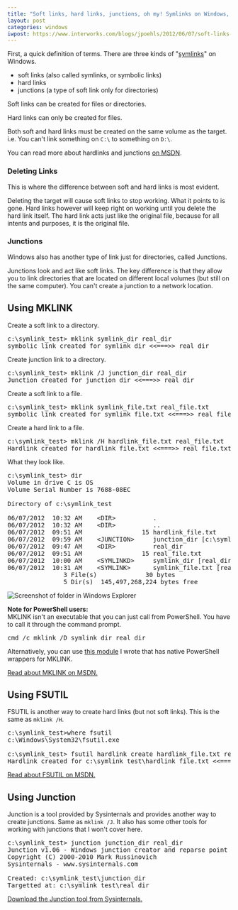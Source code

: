 ```yaml
---
title: "Soft links, hard links, junctions, oh my! Symlinks on Windows, a how-to."
layout: post
categories: windows
iwpost: https://www.interworks.com/blogs/jpoehls/2012/06/07/soft-links-hard-links-junctions-oh-my-symlinks-windows-how
---
```


First, a quick definition of terms. There are three kinds of "[symlinks](https://en.wikipedia.org/wiki/Symbolic_link)" on Windows.

* soft links (also called symlinks, or symbolic links)
* hard links
* junctions (a type of soft link only for directories)

Soft links can be created for files or directories.

Hard links can only be created for files.

Both soft and hard links must be created on the same volume as the target. i.e. You can't link something on `C:\` to something on `D:\`.

You can read more about hardlinks and junctions [on MSDN][4].

### Deleting Links

This is where the difference between soft and hard links is most evident.

Deleting the target will cause soft links to stop working. What it points to is gone. Hard links however will keep right on working until you delete the hard link itself. The hard link acts just like the original file, because for all intents and purposes, it is the original file.

### Junctions

Windows also has another type of link just for directories, called Junctions.

Junctions look and act like soft links. The key difference is that they allow you to link directories that are located on different local volumes (but still on the same computer). You can't create a junction to a network location.

## Using MKLINK

Create a soft link to a directory.

<pre>
c:\symlink_test&gt; mklink symlink_dir real_dir
symbolic link created for symlink_dir &lt;&lt;===&gt;&gt; real_dir
</pre>

Create junction link to a directory.

<pre>
c:\symlink_test&gt; mklink /J junction_dir real_dir
Junction created for junction_dir &lt;&lt;===&gt;&gt; real_dir
</pre>

Create a soft link to a file.

<pre>
c:\symlink_test&gt; mklink symlink_file.txt real_file.txt
symbolic link created for symlink_file.txt &lt;&lt;===&gt;&gt; real_file.txt
</pre>

Create a hard link to a file.

<pre>
c:\symlink_test&gt; mklink /H hardlink_file.txt real_file.txt
Hardlink created for hardlink_file.txt &lt;&lt;===&gt;&gt; real_file.txt
</pre>

What they look like.

<pre>
c:\symlink_test&gt; dir
Volume in drive C is OS
Volume Serial Number is 7688-08EC

Directory of c:\symlink_test

06/07/2012  10:32 AM    &lt;DIR&gt;          .
06/07/2012  10:32 AM    &lt;DIR&gt;          ..
06/07/2012  09:51 AM                15 hardlink_file.txt
06/07/2012  09:59 AM    &lt;JUNCTION&gt;     junction_dir [c:\symlink_test\real_dir]
06/07/2012  09:47 AM    &lt;DIR&gt;          real_dir
06/07/2012  09:51 AM                15 real_file.txt
06/07/2012  10:00 AM    &lt;SYMLINKD&gt;     symlink_dir [real_dir]
06/07/2012  10:31 AM    &lt;SYMLINK&gt;      symlink_file.txt [real_file.txt]
               3 File(s)             30 bytes
               5 Dir(s)  145,497,268,224 bytes free
</pre>

![Screenshot of folder in Windows Explorer]({{site.url}}/assets/forposts/mklink/explorer-screenshot.png "Screenshot of folder in Windows Explorer")

**Note for PowerShell users:**  
MKLINK isn't an executable that you can just call from PowerShell. You have to call it through the command prompt.

<pre>
cmd /c mklink /D symlink_dir real_dir
</pre>

Alternatively, you can use [this module](https://gist.github.com/2891103) I wrote that has native PowerShell wrappers for MKLINK.
   
[Read about MKLINK on MSDN.][1]

## Using FSUTIL

FSUTIL is another way to create hard links (but not soft links). This is the same as `mklink /H`.

<pre>
c:\symlink_test&gt;where fsutil
c:\Windows\System32\fsutil.exe

c:\symlink_test&gt; fsutil hardlink create hardlink_file.txt real_file.txt
Hardlink created for c:\symlink_test\hardlink_file.txt &lt;&lt;===&gt;&gt; c:\symlink_test\real_file.txt
</pre>

[Read about FSUTIL on MSDN.][2]

## Using Junction

Junction is a tool provided by Sysinternals and provides another way to create junctions. Same as `mklink /J`.
It also has some other tools for working with junctions that I won't cover here.

<pre>
c:\symlink_test&gt; junction junction_dir real_dir
Junction v1.06 - Windows junction creator and reparse point viewer
Copyright (C) 2000-2010 Mark Russinovich
Sysinternals - www.sysinternals.com

Created: c:\symlink_test\junction_dir
Targetted at: c:\symlink_test\real_dir
</pre>
    
[Download the Junction tool from Sysinternals.][3]

  [1]: http://technet.microsoft.com/en-us/library/cc753194(v=WS.10).aspx
  [2]: http://technet.microsoft.com/en-us/library/cc753059(v=WS.10).aspx
  [3]: http://technet.microsoft.com/en-us/sysinternals/bb896768.aspx
  [4]: http://msdn.microsoft.com/en-us/library/aa365006%28VS.85%29.aspx